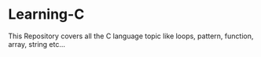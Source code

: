 # Learning-C
This Repository covers all the C language topic like loops, pattern, function, array,  string etc... 
